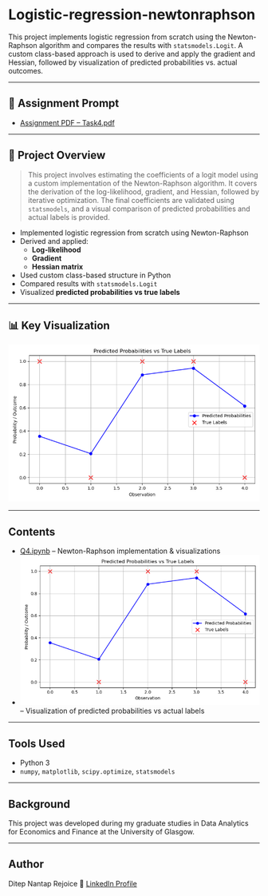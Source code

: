 # Logistic-regression-newtonraphson

This project implements logistic regression from scratch using the Newton-Raphson algorithm and compares the results with `statsmodels.Logit`. A custom class-based approach is used to derive and apply the gradient and Hessian, followed by visualization of predicted probabilities vs. actual outcomes.

---

## 📄 Assignment Prompt

- [Assignment PDF – Task4.pdf](./Task4.pdf)

---

## 📌 Project Overview

> This project involves estimating the coefficients of a logit model using a custom implementation of the Newton-Raphson algorithm. It covers the derivation of the log-likelihood, gradient, and Hessian, followed by iterative optimization. The final coefficients are validated using `statsmodels`, and a visual comparison of predicted probabilities and actual labels is provided.

- Implemented logistic regression from scratch using Newton-Raphson  
- Derived and applied:
  - **Log-likelihood**
  - **Gradient**
  - **Hessian matrix**
- Used custom class-based structure in Python
- Compared results with `statsmodels.Logit`  
- Visualized **predicted probabilities vs true labels**

---

## 📊 Key Visualization

<img src="./logit_prediction_plot.png" alt="Logit Prediction Plot" width="600"/>

---

## Contents

- [Q4.ipynb](./Q4.ipynb) – Newton-Raphson implementation & visualizations  
- ![Logit Prediction Plot](./logit_prediction_plot.png)
 – Visualization of predicted probabilities vs actual labels  


---

## Tools Used

- Python 3  
- `numpy`, `matplotlib`, `scipy.optimize`, `statsmodels`

---

## Background

This project was developed during my graduate studies in Data Analytics for Economics and Finance at the University of Glasgow.

---

## Author

Ditep Nantap Rejoice
🔗 [LinkedIn Profile](https://www.linkedin.com/in/nantap-ditep-00490b231)

